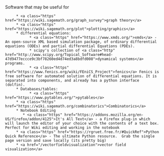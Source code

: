 
Software that may be useful  for 

         * <a class="https" href="https://wiki.sagemath.org/graph_survey">graph theory</a> 
         * <a class="https" href="https://wiki.sagemath.org/plot">plotting/graphics</a> 
         * differential equations: 
               * <a class="https" href="https://www.xmds.org/">xmds</a> - An open-source XML based simulation package, of ordinary differential equations (ODEs) and partial differential Equations (PDEs). 
               * scipy's collection of <a class="http" href="http://www.scipy.org/Topical_Software#head-47d9477eccce9c3bf78260ed4d74ed3a8bdfd008">dynamical systems</a> programs. 
               * <a class="https" href="https://www.fenics.org/wiki/FEniCS_Project">fenics</a> Fenics is free software for automated solution of differential equations. It is separated into components, and already has a python interface (dolfin). 
         * Databases/tables: 
               * <a class="https" href="https://www.pytables.org/">pytables</a> 
         * <a class="https" href="https://wiki.sagemath.org/combinatorics">Combinatorics</a> 
         * Notebook Editing 
            * <a class="https" href="https://addons.mozilla.org/en-US/firefox/addon/4125">It's All Text</a> - a Firefox plug-in which will launch the editor of your choice with the contents of a text box.  Perfect for Wiki editing and working in the notebook 
         * <a class="https" href="https://rgruet.free.fr/#QuickRef">Python Quick Reference</a> - The ultimate Python resource.  Grab the single page version and save locally (its pretty big) 
         * <a href="/vectorfieldvisualization">vector field visualization</a> 